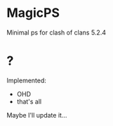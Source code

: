 # MagicPS
 Minimal ps for clash of clans 5.2.4

# ?
 Implemented:
 - OHD
 - that's all

 Maybe I'll update it...
